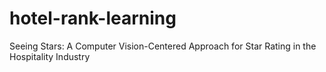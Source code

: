 # hotel-rank-learning
Seeing Stars: A Computer Vision-Centered Approach for Star Rating in the Hospitality Industry
